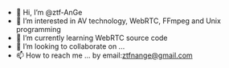- 👋 Hi, I’m @ztf-AnGe
- 👀 I’m interested in AV technology, WebRTC, FFmpeg and Unix programming
- 🌱 I’m currently learning WebRTC source code
- 💞️ I’m looking to collaborate on ...
- 📫 How to reach me ... by email:ztfnange@gmail.com

<!---
ztf-AnGe/ztf-AnGe is a ✨ special ✨ repository because its `README.md` (this file) appears on your GitHub profile.
You can click the Preview link to take a look at your changes.
--->
